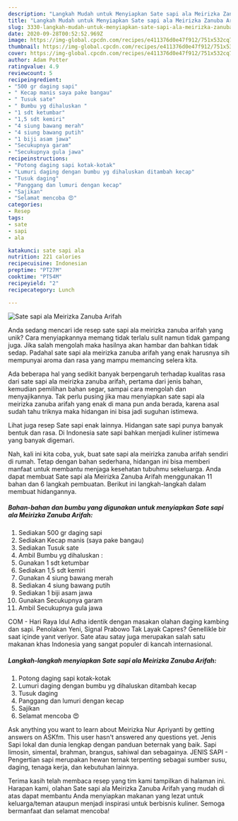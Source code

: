```yaml
---
description: "Langkah Mudah untuk Menyiapkan Sate sapi ala Meirizka Zanuba Arifah yang Bisa Manjain Lidah"
title: "Langkah Mudah untuk Menyiapkan Sate sapi ala Meirizka Zanuba Arifah yang Bisa Manjain Lidah"
slug: 3330-langkah-mudah-untuk-menyiapkan-sate-sapi-ala-meirizka-zanuba-arifah-yang-bisa-manjain-lidah
date: 2020-09-28T00:52:52.969Z
image: https://img-global.cpcdn.com/recipes/e411376d0e47f912/751x532cq70/sate-sapi-ala-meirizka-zanuba-arifah-foto-resep-utama.jpg
thumbnail: https://img-global.cpcdn.com/recipes/e411376d0e47f912/751x532cq70/sate-sapi-ala-meirizka-zanuba-arifah-foto-resep-utama.jpg
cover: https://img-global.cpcdn.com/recipes/e411376d0e47f912/751x532cq70/sate-sapi-ala-meirizka-zanuba-arifah-foto-resep-utama.jpg
author: Adam Potter
ratingvalue: 4.9
reviewcount: 5
recipeingredient:
- "500 gr daging sapi"
- " Kecap manis saya pake bangau"
- " Tusuk sate"
- " Bumbu yg dihaluskan "
- "1 sdt ketumbar"
- "1,5 sdt kemiri"
- "4 siung bawang merah"
- "4 siung bawang putih"
- "1 biji asam jawa"
- "Secukupnya garam"
- "Secukupnya gula jawa"
recipeinstructions:
- "Potong daging sapi kotak-kotak"
- "Lumuri daging dengan bumbu yg dihaluskan ditambah kecap"
- "Tusuk daging"
- "Panggang dan lumuri dengan kecap"
- "Sajikan"
- "Selamat mencoba 😍"
categories:
- Resep
tags:
- sate
- sapi
- ala

katakunci: sate sapi ala 
nutrition: 221 calories
recipecuisine: Indonesian
preptime: "PT27M"
cooktime: "PT54M"
recipeyield: "2"
recipecategory: Lunch

---
```



![Sate sapi ala Meirizka Zanuba Arifah](https://img-global.cpcdn.com/recipes/e411376d0e47f912/751x532cq70/sate-sapi-ala-meirizka-zanuba-arifah-foto-resep-utama.jpg)

Anda sedang mencari ide resep sate sapi ala meirizka zanuba arifah yang unik? Cara menyiapkannya memang tidak terlalu sulit namun tidak gampang juga. Jika salah mengolah maka hasilnya akan hambar dan bahkan tidak sedap. Padahal sate sapi ala meirizka zanuba arifah yang enak harusnya sih mempunyai aroma dan rasa yang mampu memancing selera kita.

Ada beberapa hal yang sedikit banyak berpengaruh terhadap kualitas rasa dari sate sapi ala meirizka zanuba arifah, pertama dari jenis bahan, kemudian pemilihan bahan segar, sampai cara mengolah dan menyajikannya. Tak perlu pusing jika mau menyiapkan sate sapi ala meirizka zanuba arifah yang enak di mana pun anda berada, karena asal sudah tahu triknya maka hidangan ini bisa jadi suguhan istimewa.

Lihat juga resep Sate sapi enak lainnya. Hidangan sate sapi punya banyak bentuk dan rasa. Di Indonesia sate sapi bahkan menjadi kuliner istimewa yang banyak digemari.


Nah, kali ini kita coba, yuk, buat sate sapi ala meirizka zanuba arifah sendiri di rumah. Tetap dengan bahan sederhana, hidangan ini bisa memberi manfaat untuk membantu menjaga kesehatan tubuhmu sekeluarga. Anda dapat membuat Sate sapi ala Meirizka Zanuba Arifah menggunakan 11 bahan dan 6 langkah pembuatan. Berikut ini langkah-langkah dalam membuat hidangannya.

<!--inarticleads1-->

##### Bahan-bahan dan bumbu yang digunakan untuk menyiapkan Sate sapi ala Meirizka Zanuba Arifah:

1. Sediakan 500 gr daging sapi
1. Sediakan  Kecap manis (saya pake bangau)
1. Sediakan  Tusuk sate
1. Ambil  Bumbu yg dihaluskan :
1. Gunakan 1 sdt ketumbar
1. Sediakan 1,5 sdt kemiri
1. Gunakan 4 siung bawang merah
1. Sediakan 4 siung bawang putih
1. Sediakan 1 biji asam jawa
1. Gunakan Secukupnya garam
1. Ambil Secukupnya gula jawa


COM - Hari Raya Idul Adha identik dengan masakan olahan daging kambing dan sapi. Penolakan Yeni, Signal Prabowo Tak Layak Capres? Genellikle bir saat içinde yanıt veriyor. Sate atau satay juga merupakan salah satu makanan khas Indonesia yang sangat populer di kancah internasional. 

<!--inarticleads2-->

##### Langkah-langkah menyiapkan Sate sapi ala Meirizka Zanuba Arifah:

1. Potong daging sapi kotak-kotak
1. Lumuri daging dengan bumbu yg dihaluskan ditambah kecap
1. Tusuk daging
1. Panggang dan lumuri dengan kecap
1. Sajikan
1. Selamat mencoba 😍


Ask anything you want to learn about Meirizka Nur Apriyanti by getting answers on ASKfm. This user hasn&#39;t answered any questions yet. Jenis Sapi lokal dan dunia lengkap dengan panduan beternak yang baik. Sapi limosin, simental, brahman, brangus, sahiwal dan sebagainya. JENIS SAPI - Pengertian sapi merupakan hewan ternak terpenting sebagai sumber susu, daging, tenaga kerja, dan kebutuhan lainnya. 

Terima kasih telah membaca resep yang tim kami tampilkan di halaman ini. Harapan kami, olahan Sate sapi ala Meirizka Zanuba Arifah yang mudah di atas dapat membantu Anda menyiapkan makanan yang lezat untuk keluarga/teman ataupun menjadi inspirasi untuk berbisnis kuliner. Semoga bermanfaat dan selamat mencoba!
